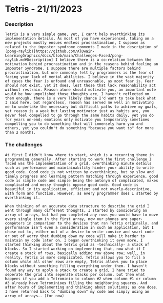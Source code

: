 # Tetris - 21/11/2023

### Description

    Tetris is a very simple game, yet, I can't help overthinking its implementation details. As most of you have experienced, taking on a new projects mostly ensues endless procrastination, I suppose as related to the imposter syndrome comments I made in the description of (pong-raylib)[https://github.com/AlOwain-LearningGraphics/docs/blob/main/Challenges-Faced/pong-raylib.md#Description] I believe there is a co-relation between the motivation behind procrastination and in the reasons behind feeling an Imposter Syndrome. I suppose there are multiple factors behind procrastination, but one commonly felt by programmers is the fear of facing your lack of mental abilities. I believe in the vast majority of cases the fear is unfound and unreasonable, as most fear is. Fear should not exist, yet it does, lest those that lack reasonability act without restrain. Reason alone should motivate you, an important note would be how unpolished those thoughts are, I haven't reflected on them enough, there is a very likely chance I'd want to take back what I said here, but regardless, reason has served me well in motivating me to undertake the necessary but difficult paths to achieve my goals, yet reason is a weak but lasting motivator just as habits are, you never feel compelled to go through the same habits daily, yet you do for years on-end; emotions only motivate you temporarily sometimes compelling you to do something that will immensely harm you and others, yet you couldn't do something "because you want to" for more than 2 months.

### The challenges

    At first I didn't know where to start, which is a recurring theme in programming generally. After starting to work the first challenge I faced was the implementation of a grid, overthinking minute details such as performance and maintainability hinder your ability to write good code. Good code is not written by overthinking, but by slow and timely progress and learning pattern matching through experience, good code is simple code and simple being the antonym of complicated, makes complicated and messy thoughts oppose good code. Good code is beautiful in its application, efficient and not overly-descriptive, with form and function. However, as every programmer does I started by overthinking it.

    When thinking of an accurate data structure to describe the grid I went through many different thoughts, I started by considering an array of arrays, but had you completed any rows you would have to move every single item in the first array, now our phones are super-computers in comparison to the devices that ran Tetris originally, and performance isn't even a consideration in such an application, but I chose not to, either out of a desire to write consice and smart code or out of worry that dumbing down my code will make it harder to maintain my code later on. I began overthinking it even more, I started thinking about the tetris grid as -technically- a stack of blocks. So I started working on implementing that, now what if I create a stack of rows, basically adding row above row; well, in reality, Tetris is more complicated. Tetris allows you to fill a column while all other rows are empty, Tetris allows you to place blocks without something filling everything under them. I haven't found any way to apply a stack to create a grid, I have tried to seperate the grid into seperate stacks per column, but then what happens if you add a Tetrominio to column #2 when column #1 or column #3 already have Tetrominioes filling the neighboring squares. And after hours of implementing and thinking about solutions; as one does, I have returned back to "dumbing down" my code and simply using an array of arrays.. (for now)


